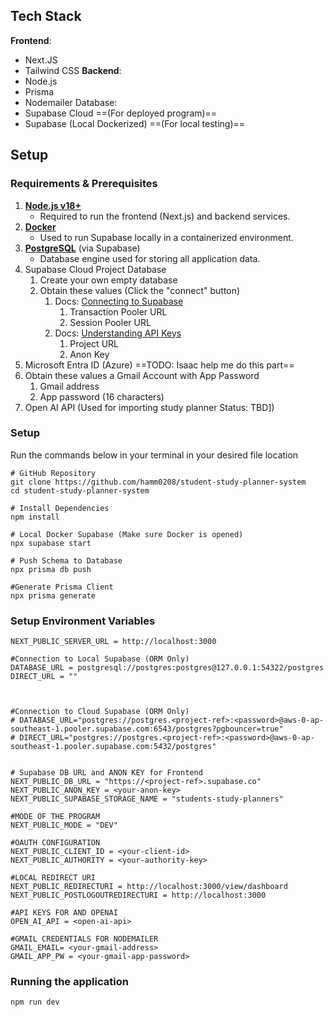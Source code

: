 ## Tech Stack
**Frontend**:
- Next.JS
- Tailwind CSS
**Backend**:
- Node.js
- Prisma
- Nodemailer
Database:
- Supabase Cloud ==(For deployed program)==
- Supabase (Local Dockerized) ==(For local testing)==

## Setup
### Requirements & Prerequisites
1. **[Node.js v18+](https://nodejs.org/en/download)**
    - Required to run the frontend (Next.js) and backend services.
2. **[Docker](https://www.docker.com)**
    - Used to run Supabase locally in a containerized environment.
3. **[PostgreSQL](https://www.postgresql.org/?utm_source=chatgpt.com)** (via Supabase)
    - Database engine used for storing all application data.
4. Supabase Cloud Project Database 
	1. Create your own empty database
	2. Obtain these values (Click the "connect" button)
		1. Docs: [Connecting to Supabase](https://supabase.com/docs/guides/database/connecting-to-postgres) 
			1. Transaction Pooler URL
			2. Session Pooler URL
		2. Docs: [Understanding API Keys](https://supabase.com/docs/guides/api/api-keys)
			1. Project URL
			2. Anon Key
5. Microsoft Entra ID (Azure) ==TODO: Isaac help me do this part==
6. Obtain these values a Gmail Account with App Password
	1. Gmail address
	2. App password (16 characters)
7. Open AI API (Used for importing study planner Status: TBD])

### Setup
Run the commands below in your terminal in your desired file location
```
# GitHub Repository
git clone https://github.com/hamm0208/student-study-planner-system
cd student-study-planner-system

# Install Dependencies
npm install 

# Local Docker Supabase (Make sure Docker is opened)
npx supabase start

# Push Schema to Database
npx prisma db push

#Generate Prisma Client
npx prisma generate
```

### Setup Environment Variables
```
NEXT_PUBLIC_SERVER_URL = http://localhost:3000

#Connection to Local Supabase (ORM Only)
DATABASE_URL = postgresql://postgres:postgres@127.0.0.1:54322/postgres
DIRECT_URL = ""

  

#Connection to Cloud Supabase (ORM Only)
# DATABASE_URL="postgres://postgres.<project-ref>:<password>@aws-0-ap-southeast-1.pooler.supabase.com:6543/postgres?pgbouncer=true"
# DIRECT_URL="postgres://postgres.<project-ref>:<password>@aws-0-ap-southeast-1.pooler.supabase.com:5432/postgres"
  

# Supabase DB URL and ANON KEY for Frontend
NEXT_PUBLIC_DB_URL = "https://<project-ref>.supabase.co"
NEXT_PUBLIC_ANON_KEY = <your-anon-key>
NEXT_PUBLIC_SUPABASE_STORAGE_NAME = "students-study-planners"

#MODE OF THE PROGRAM
NEXT_PUBLIC_MODE = "DEV"

#OAUTH CONFIGURATION
NEXT_PUBLIC_CLIENT_ID = <your-client-id>
NEXT_PUBLIC_AUTHORITY = <your-authority-key>
  
#LOCAL REDIRECT URI
NEXT_PUBLIC_REDIRECTURI = http://localhost:3000/view/dashboard
NEXT_PUBLIC_POSTLOGOUTREDIRECTURI = http://localhost:3000

#API KEYS FOR AND OPENAI
OPEN_AI_API = <open-ai-api>
  
#GMAIL CREDENTIALS FOR NODEMAILER
GMAIL_EMAIL= <your-gmail-address>
GMAIL_APP_PW = <your-gmail-app-password>
```
### Running the application
```
npm run dev
```